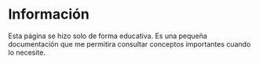 # Información
Esta página se hizo solo de forma educativa. Es una pequeña documentación que me permitira consultar conceptos importantes cuando lo necesite. 